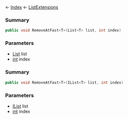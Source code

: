 ← [Index](Api-Index) ← [ListExtensions](System.Collections.Generic.ListExtensions)

### Summary

```csharp
public void RemoveAtFast<T>(List<T> list, int index)
```

### Parameters

* [List<T>](https://docs.microsoft.com/en-us/dotnet/api/system.collections.generic.list?view=netframework-4.6) list
* [int](https://docs.microsoft.com/en-us/dotnet/api/system.int32?view=netframework-4.6) index
### Summary

```csharp
public void RemoveAtFast<T>(IList<T> list, int index)
```

### Parameters

* [IList<T>](https://docs.microsoft.com/en-us/dotnet/api/system.collections.generic.ilist?view=netframework-4.6) list
* [int](https://docs.microsoft.com/en-us/dotnet/api/system.int32?view=netframework-4.6) index
